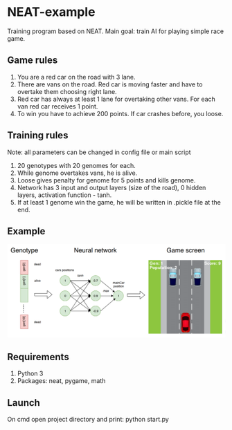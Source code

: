 # NEAT-example

Training program based on NEAT. Main goal: train AI for playing simple race game.

## Game rules

1. You are a red car on the road with 3 lane.
2. There are vans on the road. Red car is moving faster and have to overtake them choosing right lane.
3. Red car has always at least 1 lane for overtaking other vans. For each van red car receives 1 point.
4. To win you have to achieve 200 points. If car crashes before, you loose.

## Training rules

Note: all parameters can be changed in config file or main script

1. 20 genotypes with 20 genomes for each.
2. While genome overtakes vans, he is alive.
3. Loose gives penalty for genome for 5 points and kills genome.
4. Network has 3 input and output layers (size of the road), 0 hidden layers, activation function - tanh.
5. If at least 1 genome win the game, he will be written in .pickle file at the end.

## Example

![alt text](./screenshots/explain.png)

## Requirements

1. Python 3
2. Packages: neat, pygame, math

## Launch

On cmd open project directory and print: python start.py